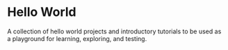 # Hello World

A collection of hello world projects and introductory tutorials to be used as a playground for learning, exploring, and testing.